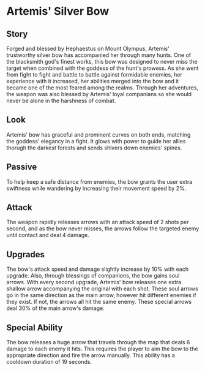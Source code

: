 # Artemis' Silver Bow

## Story

Forged and blessed by Hephaestus on Mount Olympus, Artemis' trustworthy silver bow has accompanied her through many hunts. One of the blacksmith god's finest works, this bow was designed to never miss the target when combined with the goddess of the hunt's prowess. As she went from fight to fight and battle to battle against formidable enemies, her experience with it increased, her abilities merged into the bow and it became one of the most feared among the realms. Through her adventures, the weapon was also blessed by Artemis' loyal companians so she would never be alone in the harshness of combat.

## Look
Artemis' bow has graceful and prominent curves on both ends, matching the goddess' elegancy in a fight. It glows with power to guide her allies thorugh the darkest forests and sends shivers down enemies' spines.

## Passive
To help keep a safe distance from enemies, the bow grants the user extra swiftness while wandering by increasing their movement speed by 2%.

## Attack
The weapon rapidly releases arrows with an attack speed of 2 shots per second, and as the bow never misses, the arrows follow the targeted enemy until contact and deal 4 damage.

## Upgrades
The bow's attack speed and damage slightly increase by 10% with each upgrade. Also, through blessings of companions, the bow gains soul arrows. With every second upgrade, Artemis' bow releases one extra shallow arrow accompanying the original with each shot. These soul arrows go in the same direction as the main arrow, however hit different enemies if they exist. If not, the arrows all hit the same enemy. These special arrows deal 30% of the main arrow's damage.

## Special Ability
The bow releases a huge arrow that travels through the map that deals 6 damage to each enemy it hits. This requires the player to aim the bow to the appropriate direction and fire the arrow manually. This ability has a cooldown duration of 19 seconds.

